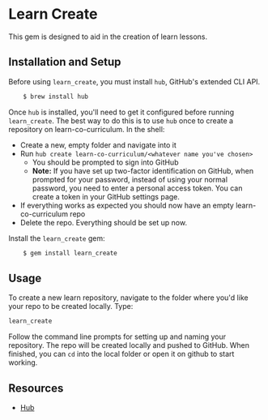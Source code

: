 # Learn Create

This gem is designed to aid in the creation of learn lessons.

## Installation and Setup

Before using `learn_create`, you must install `hub`, GitHub's extended CLI API.

```sh
    $ brew install hub
```

Once `hub` is installed, you'll need to get it configured before running
`learn_create`. The best way to do this is to use `hub` once to create a
repository on learn-co-curriculum. In the shell:

- Create a new, empty folder and navigate into it
- Run `hub create learn-co-curriculum/<whatever name you've chosen>`
  - You should be prompted to sign into GitHub
  - **Note:** If you have set up two-factor identification on GitHub, when 
  prompted for your password, instead of using your normal password, you 
  need to enter a personal access token. You can create a token in your 
  GitHub settings page. 
- If everything works as expected you should now have an empty
  learn-co-curriculum repo
- Delete the repo. Everything should be set up now.

Install the `learn_create` gem:

```sh
    $ gem install learn_create
```

## Usage

To create a new learn repository, navigate to the folder where you'd like your
repo to be created locally. Type:

```sh
learn_create
```

Follow the command line prompts for setting up and naming your repository. The
repo will be created locally and pushed to GitHub. When finished, you can `cd`
into the local folder or open it on github to start working.

## Resources

- [Hub]

[hub]: https://hub.github.com/hub.1.html
